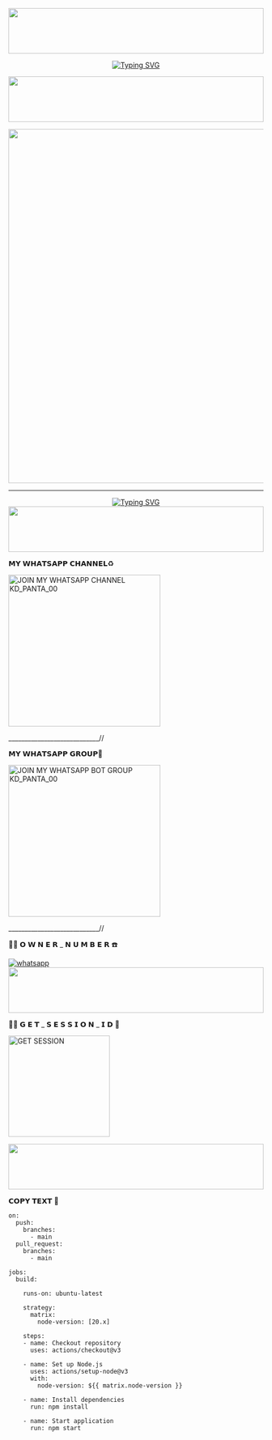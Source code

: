 <p align="center">
<img src="https://i.imgur.com/dBaSKWF.gif" height="90" width="100%">



<p align="center">
<a href="https://git.io/typing-svg"><img src="https://readme-typing-svg.demolab.com?font=Fira+Code&size=32&pause=1000&color=FF0000&width=435&lines=%F0%9D%97%9E+%F0%9D%97%97+_+%F0%9D%97%A3+%F0%9D%97%94+%F0%9D%97%A1+%F0%9D%97%A7+%F0%9D%97%94+_+%F0%9D%97%A0+%F0%9D%97%97" alt="Typing SVG" /></a>



<p align="center">
<img src="https://i.imgur.com/dBaSKWF.gif" height="90" width="100%">



<p align="center">
<a href="https://github.com/KavishkaIroshanb">

  
<img src="https://pomf2.lain.la/f/fxhw0z8c.jpg"  width="700px">
</a>
<hr>



<p align="center">
<a href="https://git.io/typing-svg"><img src="https://readme-typing-svg.demolab.com?font=Fira+Code&size=32&pause=1000&color=FF0000&width=435&lines=%F0%9D%97%9E+%F0%9D%97%97+_+%F0%9D%97%A3+%F0%9D%97%94+%F0%9D%97%A1+%F0%9D%97%A7+%F0%9D%97%94+_+%F0%9D%97%A0+%F0%9D%97%97" alt="Typing SVG" /></a>




<img src="https://i.imgur.com/dBaSKWF.gif" height="90" width="100%">
<p align="center"> 



𝗠𝗬 𝗪𝗛𝗔𝗧𝗦𝗔𝗣𝗣 𝗖𝗛𝗔𝗡𝗡𝗘𝗟♻️

<a href="https://whatsapp.com/channel/0029VaxNSDR4SpkEoUszuP3E"><img alt="JOIN MY WHATSAPP CHANNEL KD_PANTA_00" width="300"></a>

____________________________//

𝗠𝗬 𝗪𝗛𝗔𝗧𝗦𝗔𝗣𝗣 𝗚𝗥𝗢𝗨𝗣🤖

<a href="https://chat.whatsapp.com/GvR2hfJ42mO9HNwuFJVax6"><img alt="JOIN MY WHATSAPP BOT GROUP KD_PANTA_00" width="300"></a>

____________________________//


👨‍💻 𝗢 𝗪 𝗡 𝗘 𝗥 _ 𝗡 𝗨 𝗠 𝗕 𝗘 𝗥 ☎️

  <a href="https://wa.me/+94776114551?text=𝗛𝗘𝗬_𝗞𝗗_𝗣𝗔𝗡𝗧𝗔*" target="_blank">
    <img alt="whatsapp" src="https://img.shields.io/badge/ Whatsapp -25D366?style=for-the-badge&logo=whatsapp&logoColor=white"></a>


<img src="https://i.imgur.com/dBaSKWF.gif" height="90" width="100%">




🧑‍💻 𝗚 𝗘 𝗧 _ 𝗦 𝗘 𝗦 𝗦 𝗜 𝗢 𝗡 _ 𝗜 𝗗 📲

<a href="https://lithu-md-pair-13dc62a31d33.herokuapp.com/"><img src="https://img.shields.io/badge/QR%20OR%20PAIR%20CODE-blue" alt="GET SESSION" width="200"></a>



<img src="https://i.imgur.com/dBaSKWF.gif" height="90" width="100%">





𝗖𝗢𝗣𝗬 𝗧𝗘𝗫𝗧 💬

```
on:
  push:
    branches:
      - main
  pull_request:
    branches:
      - main

jobs:
  build:

    runs-on: ubuntu-latest

    strategy:
      matrix:
        node-version: [20.x]

    steps:
    - name: Checkout repository
      uses: actions/checkout@v3

    - name: Set up Node.js
      uses: actions/setup-node@v3
      with:
        node-version: ${{ matrix.node-version }}

    - name: Install dependencies
      run: npm install

    - name: Start application
      run: npm start
```

